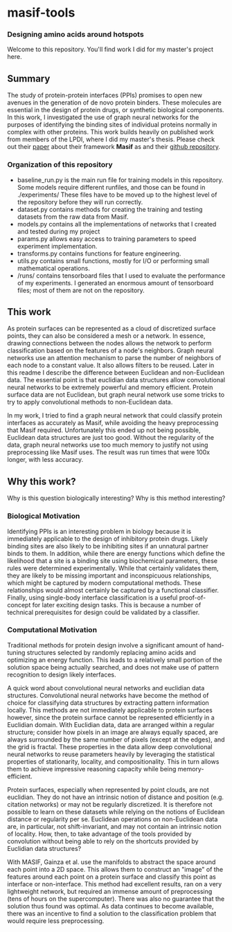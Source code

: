 # masif-tools

### Designing amino acids around hotspots

Welcome to this repository. You'll find work I did for my master's project here.

## Summary
The study of protein-protein interfaces (PPIs) promises to open new avenues in the
generation of de novo protein binders. These molecules are essential in the design of protein drugs, or synthetic biological components. In this work, I investigated the use of graph neural networks for the purposes of identifying the binding sites of individual proteins normally in complex with other proteins. This work builds heavily on published work from members of the LPDI, where I did my master's thesis. Please check out their [paper](https://www.nature.com/articles/s41592-019-0666-6) about their framework **Masif** as and their [github repository](https://github.com/lpdi-epfl/masif).

### Organization of this repository
- baseline_run.py is the main run file for training models in this repository. Some
  models require different runfiles, and those can be found in ./experiments/ These files have to be moved up to the highest level of the repository before they will run correctly.
- dataset.py contains methods for creating the training and testing datasets from the
  raw data from Masif.
- models.py contains all the implementations of networks that I created and tested during
  my project
- params.py allows easy access to training parameters to speed experiment implementation.
- transforms.py contains functions for feature engineering.
- utils.py contains small functions, mostly for I/O or performing small mathematical
  operations.
- /runs/ contains tensorboard files that I used to evaluate the performance of my
  experiments. I generated an enormous amount of tensorboard files; most of them are not
  on the repository.


## This work
As protein surfaces can be represented as a cloud of discretized surface points, they can also be considered a mesh or a network. In essence, drawing connections between the nodes allows the network to perform classification based on the features of a node's neighbors. Graph neural networks use an attention mechanism to parse the number of neighbors of each node to a constant value. It also allows filters to be reused. Later in this readme I describe the difference between Euclidean and non-Euclidean data. The essential point is that euclidian data structures allow convolutional neural networks to be extremely powerful and memory efficient. Protein surface data are not Euclidean, but graph neural network use some tricks to try to apply convolutional methods to non-Euclidean data.

In my work, I tried to find a graph neural network that could classify protein interfaces as accurately as Masif, while avoiding the heavy preprocessing that Masif required. Unfortunately this ended up not being possible, Euclidean data structures are just too good. Without the regularity of the data, graph neural networks use too much memory to justify not using preprocessing like Masif uses. The result was run times that were 100x longer, with less accuracy.


## Why this work?
Why is this question biologically interesting? Why is this method interesting?

### Biological Motivation
Identifying PPIs is an interesting problem in biology because it is immediately applicable to the design of inhibitory protein drugs. Likely binding sites are also likely to be inhibiting sites if an unnatural partner binds to them. In addition, while there are energy functions which define the likelihood that a site is a binding site using biochemical parameters, these rules were determined experimentally. While that certainly validates them, they are likely to be missing important and inconspicuous relationships, which might be captured by modern computational methods. These relationships would almost certainly be captured by a functional classifier. Finally, using single-body interface classification is a useful proof-of-concept for later exciting design tasks. This is because a number of technical prerequisites for design could be validated by a classifier.

### Computational Motivation
Traditional methods for protein design involve a significant amount of hand-tuning structures selected by randomly replacing amino acids and optimizing an energy function. This leads to a relatively small portion of the solution space being actually searched, and does not make use of pattern recognition to design likely interfaces.

A quick word about convolutional neural networks and euclidian data structures. Convolutional neural networks have become the method of choice for classifying data structures by extracting pattern information locally. This methods are not immediately applicable to protein surfaces however, since the protein surface cannot be represented efficiently in a Euclidian domain. With Euclidian data, data are arranged within a regular structure; consider how pixels in an image are always equally spaced, are always surrounded by the same number of pixels (except at the edges), and the grid is fractal. These properties in the data allow deep convolutional neural networks to reuse parameters heavily by leveraging the statistical properties of stationarity, locality, and compositionality. This in turn allows them to achieve impressive reasoning capacity while being memory-efficient.

Protein surfaces, especially when represented by point clouds, are not euclidian. They do not have an intrinsic notion of distance and position (e.g. citation
networks) or may not be regularly discretized. It is therefore not possible to learn on these datasets while relying on the notions of Euclidean distance or regularity per se. Euclidean operations on non-Euclidean data are, in particular, not shift-invariant, and may not contain an intrinsic notion of locality. How, then, to take advantage of the tools provided by convolution without being able to rely on the shortcuts provided by Euclidian data structures?

With MASIF, Gainza et al. use the manifolds to abstract the space around each point into a 2D space. This allows them to construct an "image" of the features around each point on a protein surface and classify this point as interface or non-interface. This method had excellent results, ran on a very lightweight network, but required an immense amount of preprocessing (tens of hours on the supercomputer). There was also no guarantee that the solution thus found was optimal. As data continues to become available, there was an incentive to find a solution to the classification problem that would require less preprocessing.
